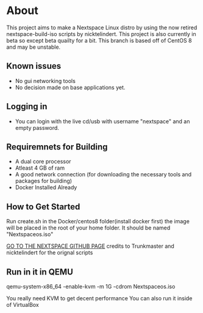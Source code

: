# About

This project aims to make a Nextspace Linux distro by using the now retired nextspace-build-iso scripts by nicktelindert. This project is also currently in beta so except beta quailty for a bit. This branch is based off of CentOS 8 and may be unstable.


## Known issues
- No gui networking tools
- No decision made on base applications yet.

## Logging in
- You can login with the live cd/usb with username "nextspace" and an empty password.

## Requiremnets for Building
- A dual core processor
- Atleast 4 GB of ram
- A good network connection (for downloading the necessary tools and packages for building)
- Docker Installed Already

## How to Get Started
Run create.sh in the Docker/centos8 folder(install docker first) the image will be placed in the root of your home folder. It should be named "Nextspaceos.iso"

[GO TO THE NEXTSPACE GITHUB PAGE](https://www.github.com/trunkmaster/nextspace) credits to Trunkmaster and nicktelindert for the orignal scripts

## Run in it in QEMU

qemu-system-x86_64 -enable-kvm -m 1G -cdrom Nextspaceos.iso

You really need KVM to get decent performance
You can also run it inside of VirtualBox
